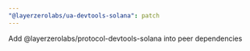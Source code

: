 ```yaml
---
"@layerzerolabs/ua-devtools-solana": patch
---
```


Add @layerzerolabs/protocol-devtools-solana into peer dependencies
